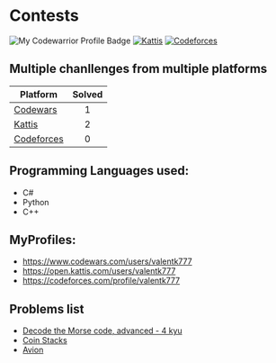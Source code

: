 # Contests

![My Codewarrior Profile Badge](https://www.codewars.com/users/valentk777/badges/micro)
[![Kattis](https://img.shields.io/badge/Kattis-23.9-COLOR.svg)](https://open.kattis.com/users/valentk777)
[![Codeforces](https://img.shields.io/badge/Codeforces-934-COLOR.svg)](https://codeforces.com/profile/valentk777)

## Multiple chanllenges from multiple platforms

| Platform                                                                      | Solved | 
|-------------------------------------------------------------------------------|:------:|
| [Codewars](https://github.com/valentk777/Contests/tree/master/Codewars)       |   1    |
| [Kattis](https://github.com/valentk777/Contests/tree/master/Kattis)           |   2    | 
| [Codeforces](https://github.com/valentk777/Contests/tree/master/Codeforces)   |   0    | 


## Programming Languages used:
* C#
* Python
* C++

## MyProfiles:
* https://www.codewars.com/users/valentk777
* https://open.kattis.com/users/valentk777
* https://codeforces.com/profile/valentk777

## Problems list

* [Decode the Morse code, advanced - 4 kyu](https://www.codewars.com/kata/54b72c16cd7f5154e9000457)
* [Coin Stacks](https://ncpc20.kattis.com/problems/coinstacks)
* [Avion](https://open.kattis.com/problems/avion)